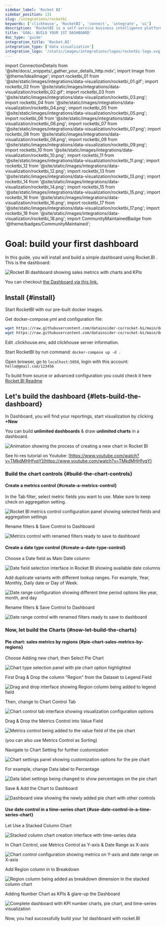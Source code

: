 ```yaml
---
sidebar_label: 'Rocket BI'
sidebar_position: 131
slug: /integrations/rocketbi
keywords: ['clickhouse', 'RocketBI', 'connect', 'integrate', 'ui']
description: 'RocketBI is a self-service business intelligence platform that helps you quickly analyze data, build drag-n-drop visualizations and collaborate with colleagues right on your web browser.'
title: 'GOAL: BUILD YOUR 1ST DASHBOARD'
doc_type: 'guide'
integration_title: 'Rocket.BI'
integration_type: ['data visualization']
integration_logo: '/static/images/integrations/logos/rocketbi-logo.svg'
---
```


import ConnectionDetails from '@site/docs/_snippets/_gather_your_details_http.mdx';
import Image from '@theme/IdealImage';
import rocketbi_01 from '@site/static/images/integrations/data-visualization/rocketbi_01.gif';
import rocketbi_02 from '@site/static/images/integrations/data-visualization/rocketbi_02.gif';
import rocketbi_03 from '@site/static/images/integrations/data-visualization/rocketbi_03.png';
import rocketbi_04 from '@site/static/images/integrations/data-visualization/rocketbi_04.png';
import rocketbi_05 from '@site/static/images/integrations/data-visualization/rocketbi_05.png';
import rocketbi_06 from '@site/static/images/integrations/data-visualization/rocketbi_06.png';
import rocketbi_07 from '@site/static/images/integrations/data-visualization/rocketbi_07.png';
import rocketbi_08 from '@site/static/images/integrations/data-visualization/rocketbi_08.png';
import rocketbi_09 from '@site/static/images/integrations/data-visualization/rocketbi_09.png';
import rocketbi_10 from '@site/static/images/integrations/data-visualization/rocketbi_10.png';
import rocketbi_11 from '@site/static/images/integrations/data-visualization/rocketbi_11.png';
import rocketbi_12 from '@site/static/images/integrations/data-visualization/rocketbi_12.png';
import rocketbi_13 from '@site/static/images/integrations/data-visualization/rocketbi_13.png';
import rocketbi_14 from '@site/static/images/integrations/data-visualization/rocketbi_14.png';
import rocketbi_15 from '@site/static/images/integrations/data-visualization/rocketbi_15.png';
import rocketbi_16 from '@site/static/images/integrations/data-visualization/rocketbi_16.png';
import rocketbi_17 from '@site/static/images/integrations/data-visualization/rocketbi_17.png';
import rocketbi_18 from '@site/static/images/integrations/data-visualization/rocketbi_18.png';
import CommunityMaintainedBadge from '@theme/badges/CommunityMaintained';

# Goal: build your first dashboard

<CommunityMaintainedBadge/>

In this guide, you will install and build a simple dashboard using Rocket.BI .
This is the dashboard:

<Image size="md" img={rocketbi_01} alt="Rocket BI dashboard showing sales metrics with charts and KPIs" border />
<br/>

You can checkout [the Dashboard via this link.](https://demo.rocket.bi/dashboard/sales-dashboard-7?token=7eecf750-cbde-4c53-8fa8-8b905fec667e)

## Install {#install}

Start RocketBI with our pre-built docker images.

Get docker-compose.yml and configuration file:

```bash
wget https://raw.githubusercontent.com/datainsider-co/rocket-bi/main/docker/docker-compose.yml
wget https://raw.githubusercontent.com/datainsider-co/rocket-bi/main/docker/.clickhouse.env
```
Edit .clickhouse.env, add clickhouse server information.

Start RocketBI by run command: ``` docker-compose up -d . ```

Open browser, go to ```localhost:5050```, login with this account: ```hello@gmail.com/123456```

To build from source or advanced configuration you could check it here [Rocket.BI Readme](https://github.com/datainsider-co/rocket-bi/blob/main/README.md)

## Let's build the dashboard {#lets-build-the-dashboard}

In Dashboard, you will find your reportings, start visualization by clicking **+New**

You can build **unlimited dashboards** & draw **unlimited charts** in a dashboard.

<Image size="md" img={rocketbi_02} alt="Animation showing the process of creating a new chart in Rocket BI" border />
<br/>

See hi-res tutorial on Youtube: [https://www.youtube.com/watch?v=TMkdMHHfvqY](https://www.youtube.com/watch?v=TMkdMHHfvqY)

### Build the chart controls {#build-the-chart-controls}

#### Create a metrics control {#create-a-metrics-control}
In the Tab filter, select metric fields you want to use. Make sure to keep check on aggregation setting.

<Image size="md" img={rocketbi_03} alt="Rocket BI metrics control configuration panel showing selected fields and aggregation settings" border />
<br/>

Rename filters & Save Control to Dashboard

<Image size="md" img={rocketbi_04} alt="Metrics control with renamed filters ready to save to dashboard" border />

#### Create a date type control {#create-a-date-type-control}
Choose a Date field as Main Date column:

<Image size="md" img={rocketbi_05} alt="Date field selection interface in Rocket BI showing available date columns" border />
<br/>

Add duplicate variants with different lookup ranges. For example, Year, Monthly, Daily date or Day of Week.

<Image size="md" img={rocketbi_06} alt="Date range configuration showing different time period options like year, month, and day" border />
<br/>

Rename filters & Save Control to Dashboard

<Image size="md" img={rocketbi_07} alt="Date range control with renamed filters ready to save to dashboard" border />

### Now, let build the Charts {#now-let-build-the-charts}

#### Pie chart: sales metrics by regions {#pie-chart-sales-metrics-by-regions}
Choose Adding new chart, then Select Pie Chart

<Image size="md" img={rocketbi_08} alt="Chart type selection panel with pie chart option highlighted" border />
<br/>

First Drag & Drop the column "Region" from the Dataset to Legend Field

<Image size="md" img={rocketbi_09} alt="Drag and drop interface showing Region column being added to legend field" border />
<br/>

Then, change to Chart Control Tab

<Image size="md" img={rocketbi_10} alt="Chart control tab interface showing visualization configuration options" border />
<br/>

Drag & Drop the Metrics Control into Value Field

<Image size="md" img={rocketbi_11} alt="Metrics control being added to the value field of the pie chart" border />
<br/>

(you can also use Metrics Control as Sorting)

Navigate to Chart Setting for further customization

<Image size="md" img={rocketbi_12} alt="Chart settings panel showing customization options for the pie chart" border />
<br/>

For example, change Data label to Percentage

<Image size="md" img={rocketbi_13} alt="Data label settings being changed to show percentages on the pie chart" border />
<br/>

Save & Add the Chart to Dashboard

<Image size="md" img={rocketbi_14} alt="Dashboard view showing the newly added pie chart with other controls" border />

#### Use date control in a time-series chart {#use-date-control-in-a-time-series-chart}
Let Use a Stacked Column Chart

<Image size="md" img={rocketbi_15} alt="Stacked column chart creation interface with time-series data" border />
<br/>

In Chart Control, use Metrics Control as Y-axis & Date Range as X-axis

<Image size="md" img={rocketbi_16} alt="Chart control configuration showing metrics on Y-axis and date range on X-axis" border />
<br/>

Add Region column in to Breakdown

<Image size="md" img={rocketbi_17} alt="Region column being added as breakdown dimension in the stacked column chart" border />
<br/>

Adding Number Chart as KPIs & glare-up the Dashboard

<Image size="md" img={rocketbi_18} alt="Complete dashboard with KPI number charts, pie chart, and time-series visualization" border />
<br/>

Now, you had successfully build your 1st dashboard with rocket.BI
